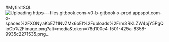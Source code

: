 #MyfirstSQL
![Uploading https---files.gitbook.com-v0-b-gitbook-x-prod.appspot.com-o-spaces%2FXONyaKoEZf1NvZMx6oEI%2Fuploads%2Frm3RKLZW4pjY5PgQioCb%2Fimage.png?alt=media&token=78d100c4-f501-425a-8358-9935c2271535.png…]()
